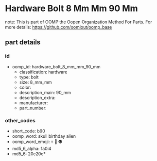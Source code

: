 # Hardware Bolt 8 Mm Mm 90 Mm  

note: This is part of OOMP the Oopen Organization Method For Parts. For more details: https://github.com/oomlout/oomp_base

##  part details





### id
* oomp_id: hardware_bolt_8_mm_mm_90_mm
  * classification: hardware
  * type: bolt
  * size: 8_mm_mm
  * color: 
  * description_main: 90_mm
  * description_extra: 
  * manufacturer: 
  * part_number: 

### other_codes
* short_code: b90
* oomp_word: skull birthday alien
* oomp_word_emoji: :skull: :birthday: :alien:
* md5_6_alpha: 1a0i4
* md5_6: 20c20c* 